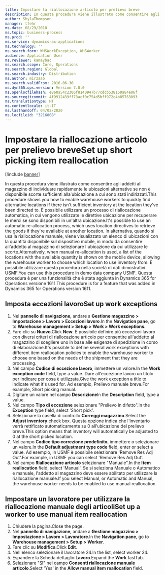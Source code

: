 ```yaml
---
title: Impostare la riallocazione articolo per prelievo breve
description: In questa procedura viene illustrato come consentire agli addetti al magazzino di individuare rapidamente le ubicazioni alternative se non è disponibile scorte sufficienti alla'ubicazione a cui sono stati indirizzati.
author: ShylaThompson
manager: tfehr
ms.date: 08/29/2018
ms.topic: business-process
ms.prod: ''
ms.service: dynamics-ax-applications
ms.technology: ''
ms.search.form: WHSWorkException, WHSWorker
audience: Application User
ms.reviewer: kamaybac
ms.search.scope: Core, Operations
ms.search.region: Global
ms.search.industry: Distribution
ms.author: mirzaab
ms.search.validFrom: 2016-06-30
ms.dyn365.ops.version: Version 7.0.0
ms.openlocfilehash: e860a54c2306f8140947b77cdcb538160a84e06f
ms.sourcegitcommit: 4f9912439ff78acf0c754d5bff972c4b85763093
ms.translationtype: HT
ms.contentlocale: it-IT
ms.lasthandoff: 04/02/2020
ms.locfileid: "3216808"
---
```

# <a name="set-up-short-picking-item-reallocation"></a><span data-ttu-id="cdad4-103">Impostare la riallocazione articolo per prelievo breve</span><span class="sxs-lookup"><span data-stu-id="cdad4-103">Set up short picking item reallocation</span></span>

[!include [banner](../../includes/banner.md)]

<span data-ttu-id="cdad4-104">In questa procedura viene illustrato come consentire agli addetti al magazzino di individuare rapidamente le ubicazioni alternative se non è disponibile scorte sufficienti alla'ubicazione a cui sono stati indirizzati.</span><span class="sxs-lookup"><span data-stu-id="cdad4-104">This procedure shows you how to enable warehouse workers to quickly find alternative locations if there isn't sufficient inventory at the location they've been directed to.</span></span> <span data-ttu-id="cdad4-105">È possibile utilizzare un processo di riallocazione automatica, in cui vengono utilizzate le direttive ubicazione per recuperare le merci se sono disponibili in un'altra ubicazione.</span><span class="sxs-lookup"><span data-stu-id="cdad4-105">It's possible to use an automatic re-allocation process, which uses location directives to retrieve the goods if they're available at another location.</span></span> <span data-ttu-id="cdad4-106">In alternativa, quando si usa la riallocazione manuale, viene visualizzato un elenco di ubicazioni con la quantità disponibile sul dispositivo mobile, in modo da consentire all'addetto al magazzino di selezionare l'ubicazione da cui utilizzare le scorte.</span><span class="sxs-lookup"><span data-stu-id="cdad4-106">Alternatively, when manual re-allocation is used, a list of the locations with the available quantity is shown on the mobile device, allowing the warehouse worker to choose which location to use inventory from.</span></span> <span data-ttu-id="cdad4-107">È possibile utilizzare questa procedura nella società di dati dimostrativi USMF.</span><span class="sxs-lookup"><span data-stu-id="cdad4-107">You can use this procedure in demo data company USMF.</span></span> <span data-ttu-id="cdad4-108">Questa procedura è per una funzionalità che è stata aggiunta in Dynamics 365 for Operations versione 1611.</span><span class="sxs-lookup"><span data-stu-id="cdad4-108">This procedure is for a feature that was added in Dynamics 365 for Operations version 1611.</span></span>


## <a name="set-up-work-exceptions"></a><span data-ttu-id="cdad4-109">Imposta eccezioni lavoro</span><span class="sxs-lookup"><span data-stu-id="cdad4-109">Set up work exceptions</span></span>
1. <span data-ttu-id="cdad4-110">Nel **pannello di navigazione**, andare a **Gestione magazzino > Impostazione > Lavoro > Eccezioni lavoro**.</span><span class="sxs-lookup"><span data-stu-id="cdad4-110">In the **Navigation pane**, go to **Warehouse management > Setup > Work > Work exceptions**.</span></span>
2. <span data-ttu-id="cdad4-111">Fare clic su **Nuovo**.</span><span class="sxs-lookup"><span data-stu-id="cdad4-111">Click **New**.</span></span> <span data-ttu-id="cdad4-112">È possibile definire più eccezioni lavoro con diversi criteri di riallocazione articolo per consentire all'addetto al magazzino di scegliere uno in base alle esigenze di spedizione in corso di elaborazione.</span><span class="sxs-lookup"><span data-stu-id="cdad4-112">It's possible to define several work exceptions with different item reallocation policies to enable the warehouse worker to choose one based on the needs of the shipment that they are processing.</span></span>  
3. <span data-ttu-id="cdad4-113">Nel campo **Codice di eccezione lavoro**, immettere un valore.</span><span class="sxs-lookup"><span data-stu-id="cdad4-113">In the **Work exception code** field, type a value.</span></span> <span data-ttu-id="cdad4-114">Dare all'eccezione lavoro un titolo per indicare per cosa è utilizzata.</span><span class="sxs-lookup"><span data-stu-id="cdad4-114">Give the work exception a title to indicate what it's used for.</span></span> <span data-ttu-id="cdad4-115">Ad esempio, Prelievo manuale breve.</span><span class="sxs-lookup"><span data-stu-id="cdad4-115">For example, Short picking manual.</span></span>  
4. <span data-ttu-id="cdad4-116">Digitare un valore nel campo **Descrizione**</span><span class="sxs-lookup"><span data-stu-id="cdad4-116">In the **Description** field, type a value.</span></span>
5. <span data-ttu-id="cdad4-117">Nel campo **Tipo di eccezione** selezionare "Prelievo in difetto".</span><span class="sxs-lookup"><span data-stu-id="cdad4-117">In the **Exception** type field, select 'Short pick'.</span></span>
6. <span data-ttu-id="cdad4-118">Selezionare la casella di controllo **Correggi magazzino**.</span><span class="sxs-lookup"><span data-stu-id="cdad4-118">Select the **Adjust inventory** check box.</span></span> <span data-ttu-id="cdad4-119">Questa opzione indica che l'inventario verrà rettificato automaticamente su 0 all'ubicazione del prelievo breve.</span><span class="sxs-lookup"><span data-stu-id="cdad4-119">This option means that inventory will automatically be adjusted to 0 at the short picked location.</span></span>  
7. <span data-ttu-id="cdad4-120">Nel campo **Codice tipo correzione predefinito**, immettere o selezionare un valore.</span><span class="sxs-lookup"><span data-stu-id="cdad4-120">In the **Default adjustment type code** field, enter or select a value.</span></span> <span data-ttu-id="cdad4-121">Ad esempio, in USMF è possibile selezionare 'Remove Res Adj Out'.</span><span class="sxs-lookup"><span data-stu-id="cdad4-121">For example, in USMF you can select 'Remove Res Adj Out'.</span></span>  
8. <span data-ttu-id="cdad4-122">Nel campo **Riallocazione articolo** selezionare "Manuale".</span><span class="sxs-lookup"><span data-stu-id="cdad4-122">In the **Item reallocation** field, select 'Manual'.</span></span> <span data-ttu-id="cdad4-123">Se si seleziona Manuale o Automatico e manuale, l'addetto al magazzino deve essere abilitato per utilizzare la riallocazione manuale.</span><span class="sxs-lookup"><span data-stu-id="cdad4-123">If you select Manual, or Automatic and Manual, the warehouse worker needs to be enabled to use manual reallocation.</span></span>  

## <a name="set-up-a-worker-to-use-manual-item-reallocation"></a><span data-ttu-id="cdad4-124">Impostare un lavoratore per utilizzare la riallocazione manuale degli articoli</span><span class="sxs-lookup"><span data-stu-id="cdad4-124">Set up a worker to use manual item reallocation</span></span>
1. <span data-ttu-id="cdad4-125">Chiudere la pagina.</span><span class="sxs-lookup"><span data-stu-id="cdad4-125">Close the page.</span></span>
2. <span data-ttu-id="cdad4-126">Nel **pannello di navigazione**, andare a **Gestione magazzino > Impostazione > Lavoro > Lavoratore**.</span><span class="sxs-lookup"><span data-stu-id="cdad4-126">In the **Navigation pane**, go to **Warehouse management > Setup > Worker**.</span></span>
3. <span data-ttu-id="cdad4-127">Fare clic su **Modifica**.</span><span class="sxs-lookup"><span data-stu-id="cdad4-127">Click **Edit**.</span></span>
4. <span data-ttu-id="cdad4-128">Nell'elenco selezionare il lavoratore 24.</span><span class="sxs-lookup"><span data-stu-id="cdad4-128">In the list, select worker 24.</span></span>
5. <span data-ttu-id="cdad4-129">Espandere la Scheda dettaglio **Lavoro**.</span><span class="sxs-lookup"><span data-stu-id="cdad4-129">Expand the **Work** fastTab.</span></span>
6. <span data-ttu-id="cdad4-130">Selezionare "Sì" nel campo **Consenti riallocazione manuale articolo**.</span><span class="sxs-lookup"><span data-stu-id="cdad4-130">Select 'Yes' in the **Allow manual item reallocation** field.</span></span>

